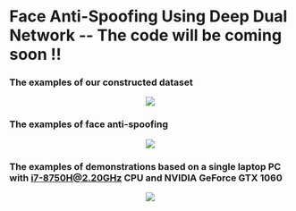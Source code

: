 # Face Anti-Spoofing Using Deep Dual Network -- The code will be coming soon !!

### The examples of our constructed dataset
<p align="center">
<img src="https://user-images.githubusercontent.com/58552068/70987674-b7c54a00-2103-11ea-9a73-ddcf2f8510a8.png" />
</p>


### The examples of face anti-spoofing
<p align="center">
 
<img src="https://user-images.githubusercontent.com/58552068/70986583-877cac00-2101-11ea-843c-7bda09c5e107.png" />
</p>

### The examples of demonstrations based on a single laptop PC with i7-8750H@2.20GHz CPU and NVIDIA GeForce GTX 1060 
<p align="center">
<img src="https://user-images.githubusercontent.com/58552068/70986341-0e7d5480-2101-11ea-89bf-d51c5a9b0340.png" />
</p>

